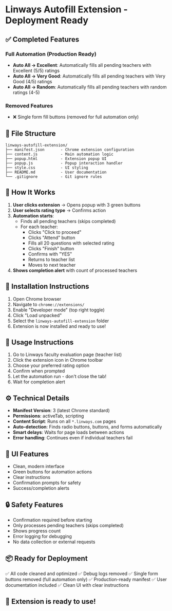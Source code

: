 # Linways Autofill Extension - Deployment Ready

## ✅ Completed Features

### Full Automation (Production Ready)
- **Auto All → Excellent**: Automatically fills all pending teachers with Excellent (5/5) ratings
- **Auto All → Very Good**: Automatically fills all pending teachers with Very Good (4/5) ratings  
- **Auto All → Random**: Automatically fills all pending teachers with random ratings (4-5)

### Removed Features
- ❌ Single form fill buttons (removed for full automation only)

## 📁 File Structure
```
linways-autofill-extension/
├── manifest.json       - Chrome extension configuration
├── content.js          - Main automation logic
├── popup.html          - Extension popup UI
├── popup.js            - Popup interaction handler
├── style.css           - UI styling
├── README.md           - User documentation
└── .gitignore          - Git ignore rules
```

## 🎯 How It Works

1. **User clicks extension** → Opens popup with 3 green buttons
2. **User selects rating type** → Confirms action
3. **Automation starts**:
   - Finds all pending teachers (skips completed)
   - For each teacher:
     - Clicks "Click to proceed"
     - Clicks "Attend" button
     - Fills all 20 questions with selected rating
     - Clicks "Finish" button
     - Confirms with "YES"
     - Returns to teacher list
     - Moves to next teacher
4. **Shows completion alert** with count of processed teachers

## 🚀 Installation Instructions

1. Open Chrome browser
2. Navigate to `chrome://extensions/`
3. Enable "Developer mode" (top right toggle)
4. Click "Load unpacked"
5. Select the `linways-autofill-extension` folder
6. Extension is now installed and ready to use!

## 📝 Usage Instructions

1. Go to Linways faculty evaluation page (teacher list)
2. Click the extension icon in Chrome toolbar
3. Choose your preferred rating option
4. Confirm when prompted
5. Let the automation run - don't close the tab!
6. Wait for completion alert

## ⚙️ Technical Details

- **Manifest Version**: 3 (latest Chrome standard)
- **Permissions**: activeTab, scripting
- **Content Script**: Runs on all `*.linways.com` pages
- **Auto-detection**: Finds radio buttons, buttons, and forms automatically
- **Smart delays**: Waits for page loads between actions
- **Error handling**: Continues even if individual teachers fail

## 🎨 UI Features

- Clean, modern interface
- Green buttons for automation actions
- Clear instructions
- Confirmation prompts for safety
- Success/completion alerts

## 🔒 Safety Features

- Confirmation required before starting
- Only processes pending teachers (skips completed)
- Shows progress count
- Error logging for debugging
- No data collection or external requests

## 📦 Ready for Deployment

✅ All code cleaned and optimized
✅ Debug logs removed
✅ Single form buttons removed (full automation only)
✅ Production-ready manifest
✅ User documentation included
✅ Clean UI with clear instructions

## 🎉 Extension is ready to use!
